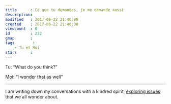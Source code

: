 ```yaml
---
title      : Ce que tu demandes, je me demande aussi
description: 
modified   : 2017-06-22 21:40:00
created    : 2017-06-22 21:40:00
viewcount  : 0
id         : 232
gmap       : 
tags        :
    - Tu et Moi
stars      : 
---
```


Tu: “What do you think?”

Moi: “I wonder that as well”

----

I am writing down my conversations with a kindred spirit, [exploring issues](entries?q=tags:Tu%20et%20Moi) that we all wonder about.